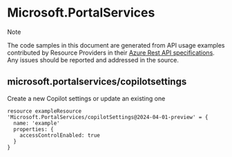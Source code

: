 # Microsoft.PortalServices
  
> [!NOTE]
> The code samples in this document are generated from API usage examples contributed by Resource Providers in their [Azure Rest API specifications](https://github.com/Azure/azure-rest-api-specs). Any issues should be reported and addressed in the source.


## microsoft.portalservices/copilotsettings

Create a new Copilot settings or update an existing one
```bicep
resource exampleResource 'Microsoft.PortalServices/copilotSettings@2024-04-01-preview' = {
  name: 'example'
  properties: {
    accessControlEnabled: true
  }
}
```
